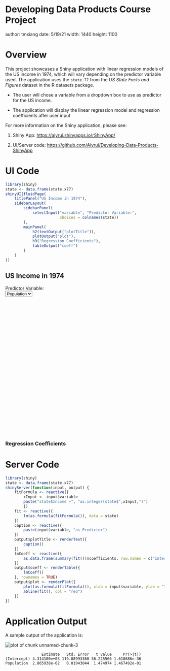 Developing Data Products Course Project
========================================================
author: tmxiang
date: 5/19/21
width: 1440
height: 1100

Overview
========================================================

This project showcases a Shiny application with linear regression models of the US income in 1974, which will vary depending on the predictor variable used. The application uses the `state.77` from the *US State Facts and Figures* dataset in the R datasets package.

* The user will chose a variable from a dropdown box to use as predictor for the US income.

* The application will display the linear regression model and regression coefficients after user input

For more information on the Shiny application, please see:

1. Shiny App: https://aiyrui.shinyapps.io/rShinyApp/

2. UI/Server code: https://github.com/Aiyrui/Developing-Data-Products-ShinyApp

UI Code
========================================================


```r
library(shiny)
state <- data.frame(state.x77)
shinyUI(fluidPage(
    titlePanel("US Income in 1974"),
    sidebarLayout(
        sidebarPanel(
            selectInput("variable", "Predictor Variable:",
                        choices = colnames(state))
        ),
        mainPanel(
            h2(textOutput("plotTitle")),
            plotOutput("plot"),
            h3("Regression Coefficients"),
            tableOutput("coeff")
        )
    )
))
```

<!--html_preserve--><div class="container-fluid">
<h2>US Income in 1974</h2>
<div class="row">
<div class="col-sm-4">
<form class="well" role="complementary">
<div class="form-group shiny-input-container">
<label class="control-label" id="variable-label" for="variable">Predictor Variable:</label>
<div>
<select id="variable"><option value="Population" selected>Population</option>
<option value="Income">Income</option>
<option value="Illiteracy">Illiteracy</option>
<option value="Life.Exp">Life.Exp</option>
<option value="Murder">Murder</option>
<option value="HS.Grad">HS.Grad</option>
<option value="Frost">Frost</option>
<option value="Area">Area</option></select>
<script type="application/json" data-for="variable" data-nonempty="">{"plugins":["selectize-plugin-a11y"]}</script>
</div>
</div>
</form>
</div>
<div class="col-sm-8" role="main">
<h2>
<div id="plotTitle" class="shiny-text-output"></div>
</h2>
<div id="plot" class="shiny-plot-output" style="width:100%;height:400px;"></div>
<h3>Regression Coefficients</h3>
<div id="coeff" class="shiny-html-output"></div>
</div>
</div>
</div><!--/html_preserve-->

Server Code
========================================================


```r
library(shiny)
state <- data.frame(state.x77)
shinyServer(function(input, output) {
    fitFormula <- reactive({
        xInput <- input$variable
        paste("state$Income ~", "as.integer(state$",xInput,")")
        })
    fit <- reactive({
        lm(as.formula(fitFormula()), data = state)
    })
    caption <- reactive({
        paste(input$variable, "as Predictor")
    })
    output$plotTitle <- renderText({
        caption()
    })
    lmCoeff <- reactive({
        as.data.frame(summary(fit())$coefficients, row.names = c("Intercept", input$variable))
    })
    output$coeff <- renderTable({
        lmCoeff()
    }, rownames = TRUE)
    output$plot <- renderPlot({
        plot(as.formula(fitFormula()), xlab = input$variable, ylab = "Income")
        abline(fit(), col = "red")
    })
})
```

Application Output
========================================================

A sample output of the application is:

![plot of chunk unnamed-chunk-3](rPresentation-figure/unnamed-chunk-3-1.png)

```
                Estimate   Std. Error   t value     Pr(>|t|)
(Intercept) 4.314100e+03 119.08993360 36.225566 1.618686e-36
Population  2.865938e-02   0.01943044  1.474974 1.467492e-01
```
